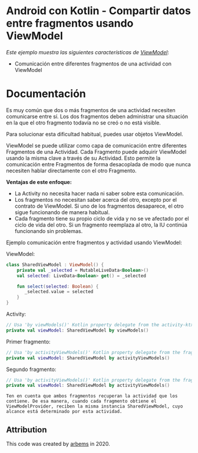 # Android con Kotlin - Compartir datos entre fragmentos usando ViewModel

*Este ejemplo muestra las siguientes características de [ViewModel](https://developer.android.com/topic/libraries/architecture/viewmodel)*:

* Comunicación entre diferentes fragmentos de una actividad con ViewModel

# Documentación

Es muy común que dos o más fragmentos de una actividad necesiten comunicarse entre sí. Los dos fragmentos deben administrar una situación en la que el otro fragmento todavía no se creó o no está visible.

Para solucionar esta dificultad habitual, puedes usar objetos ViewModel. 

ViewModel se puede utilizar como capa de comunicación entre diferentes Fragmentos de una Actividad. Cada Fragmento puede adquirir ViewModel usando la misma clave a través de su Actividad. Esto permite la comunicación entre Fragmentos de forma desacoplada de modo que nunca necesiten hablar directamente con el otro Fragmento.

**Ventajas de este enfoque:**

* La Activity no necesita hacer nada ni saber sobre esta comunicación.
* Los fragmentos no necesitan saber acerca del otro, excepto por el contrato de ViewModel. Si uno de los fragmentos desaparece, el otro sigue funcionando de manera habitual.
* Cada fragmento tiene su propio ciclo de vida y no se ve afectado por el ciclo de vida del otro. Si un fragmento reemplaza al otro, la IU continúa funcionando sin problemas.

Ejemplo comunicación entre fragmentos y actividad usando ViewModel:

ViewModel:
```kotlin
class SharedViewModel : ViewModel() {
    private val _selected = MutableLiveData<Boolean>()
    val selected: LiveData<Boolean> get() = _selected

    fun select(selected: Boolean) {
       _selected.value = selected
    }
}
```   
Activity:
```kotlin
// Usa 'by viewModels()' Kotlin property delegate from the activity-ktx artifact
private val viewModel: SharedViewModel by viewModels()
```

Primer fragmento:
```kotlin
// Usa 'by activityViewModels()' Kotlin property delegate from the fragment-ktx artifact
private val viewModel: SharedViewModel by activityViewModels()
```

Segundo fragmento:
```kotlin
// Usa 'by activityViewModels()' Kotlin property delegate from the fragment-ktx artifact
private val viewModel: SharedViewModel by activityViewModels()
```



`Ten en cuenta que ambos fragmentos recuperan la actividad que los contiene. De esa manera, cuando cada fragmento obtiene el ViewModelProvider, reciben la misma instancia SharedViewModel, cuyo alcance está determinado por esta actividad.`



## Attribution

This code was created by [arbems](https://github.com/arbems) in 2020.